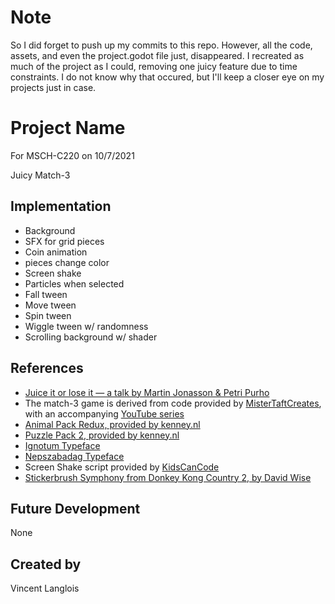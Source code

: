 # Note

So I did forget to push up my commits to this repo. However, all the code, assets, and even the project.godot file just, disappeared. I recreated as much of the project as I could, removing one juicy feature due to time constraints. I do not know why that occured, but I'll keep a closer eye on my projects just in case.

# Project Name
For MSCH-C220 on 10/7/2021

Juicy Match-3

## Implementation
- Background
- SFX for grid pieces
- Coin animation
- pieces change color
- Screen shake
- Particles when selected
- Fall tween
- Move tween
- Spin tween
- Wiggle tween w/ randomness
- Scrolling background w/ shader

## References
 * [Juice it or lose it — a talk by Martin Jonasson & Petri Purho](https://www.youtube.com/watch?v=Fy0aCDmgnxg)
 * The match-3 game is derived from code provided by [MisterTaftCreates](https://github.com/mistertaftcreates/Godot_match_3), with an accompanying [YouTube series](https://www.youtube.com/playlist?list=PL4vbr3u7UKWqwQlvwvgNcgDL1p_3hcNn2)
 * [Animal Pack Redux, provided by kenney.nl](https://kenney.nl/assets/animal-pack-redux)
 * [Puzzle Pack 2, provided by kenney.nl](https://kenney.nl/assets/puzzle-pack-2)
 *  [Ignotum Typeface](https://fontesk.com/ignotum-font/)
 * [Nepszabadag Typeface](https://fontesk.com/nepszabadsag-font/)
 * Screen Shake script provided by [KidsCanCode](https://kidscancode.org/godot_recipes/2d/screen_shake/)
 * [Stickerbrush Symphony from Donkey Kong Country 2, by David Wise](https://www.youtube.com/watch?v=qIk6YFTzckc)

## Future Development
None
## Created by
Vincent Langlois
